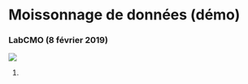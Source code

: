 # Moissonnage de données (démo)
### LabCMO (8 février 2019)

![](https://jhroy.gitbooks.io/edm5240-a2016/content/assets/dupre-moisson.jpg)

1. 
